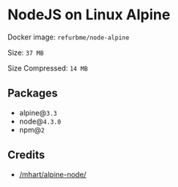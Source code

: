 # NodeJS on Linux Alpine

Docker image: `refurbme/node-alpine`

Size: `37 MB`

Size Compressed: `14 MB`

## Packages
 - alpine@`3.3`
 - node@`4.3.0`
 - npm@`2`

## Credits
 - [/mhart/alpine-node/](https://github.com/mhart/alpine-node/blob/master/Dockerfile)
